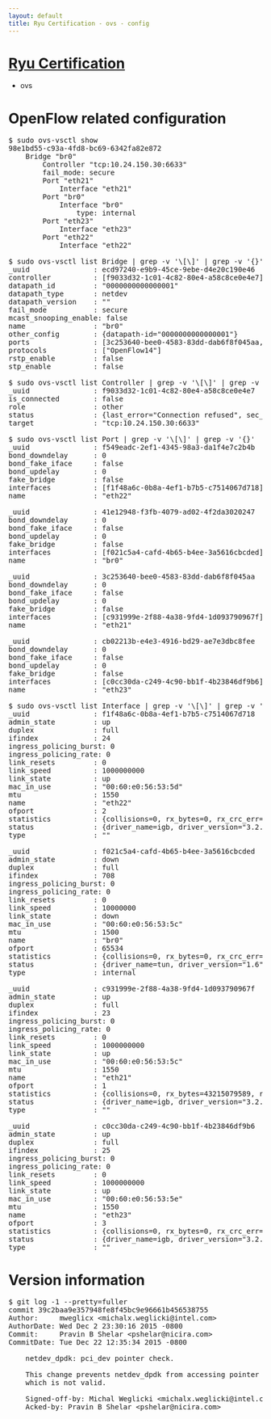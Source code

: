 ```yaml
---
layout: default
title: Ryu Certification - ovs - config
---
```

# [Ryu Certification](http://osrg.github.io/ryu/certification.html)
* ovs 

# OpenFlow related configuration
<pre>
$ sudo ovs-vsctl show
98e1bd55-c93a-4fd8-bc69-6342fa82e872
    Bridge "br0"
        Controller "tcp:10.24.150.30:6633"
        fail_mode: secure
        Port "eth21"
            Interface "eth21"
        Port "br0"
            Interface "br0"
                type: internal
        Port "eth23"
            Interface "eth23"
        Port "eth22"
            Interface "eth22"

$ sudo ovs-vsctl list Bridge | grep -v '\[\]' | grep -v '{}'
_uuid               : ecd97240-e9b9-45ce-9ebe-d4e20c190e46
controller          : [f9033d32-1c01-4c82-80e4-a58c8ce0e4e7]
datapath_id         : "0000000000000001"
datapath_type       : netdev
datapath_version    : "<built-in>"
fail_mode           : secure
mcast_snooping_enable: false
name                : "br0"
other_config        : {datapath-id="0000000000000001"}
ports               : [3c253640-bee0-4583-83dd-dab6f8f045aa, 41e12948-f3fb-4079-ad02-4f2da3020247, cb02213b-e4e3-4916-bd29-ae7e3dbc8fee, f549eadc-2ef1-4345-98a3-da1f4e7c2b4b]
protocols           : ["OpenFlow14"]
rstp_enable         : false
stp_enable          : false

$ sudo ovs-vsctl list Controller | grep -v '\[\]' | grep -v '{}'
_uuid               : f9033d32-1c01-4c82-80e4-a58c8ce0e4e7
is_connected        : false
role                : other
status              : {last_error="Connection refused", sec_since_connect="12", sec_since_disconnect="1", state=BACKOFF}
target              : "tcp:10.24.150.30:6633"

$ sudo ovs-vsctl list Port | grep -v '\[\]' | grep -v '{}'
_uuid               : f549eadc-2ef1-4345-98a3-da1f4e7c2b4b
bond_downdelay      : 0
bond_fake_iface     : false
bond_updelay        : 0
fake_bridge         : false
interfaces          : [f1f48a6c-0b8a-4ef1-b7b5-c7514067d718]
name                : "eth22"

_uuid               : 41e12948-f3fb-4079-ad02-4f2da3020247
bond_downdelay      : 0
bond_fake_iface     : false
bond_updelay        : 0
fake_bridge         : false
interfaces          : [f021c5a4-cafd-4b65-b4ee-3a5616cbcded]
name                : "br0"

_uuid               : 3c253640-bee0-4583-83dd-dab6f8f045aa
bond_downdelay      : 0
bond_fake_iface     : false
bond_updelay        : 0
fake_bridge         : false
interfaces          : [c931999e-2f88-4a38-9fd4-1d093790967f]
name                : "eth21"

_uuid               : cb02213b-e4e3-4916-bd29-ae7e3dbc8fee
bond_downdelay      : 0
bond_fake_iface     : false
bond_updelay        : 0
fake_bridge         : false
interfaces          : [c0cc30da-c249-4c90-bb1f-4b23846df9b6]
name                : "eth23"

$ sudo ovs-vsctl list Interface | grep -v '\[\]' | grep -v '{}'
_uuid               : f1f48a6c-0b8a-4ef1-b7b5-c7514067d718
admin_state         : up
duplex              : full
ifindex             : 24
ingress_policing_burst: 0
ingress_policing_rate: 0
link_resets         : 0
link_speed          : 1000000000
link_state          : up
mac_in_use          : "00:60:e0:56:53:5d"
mtu                 : 1550
name                : "eth22"
ofport              : 2
statistics          : {collisions=0, rx_bytes=0, rx_crc_err=0, rx_dropped=0, rx_errors=0, rx_frame_err=0, rx_over_err=0, rx_packets=0, tx_bytes=29645663019, tx_dropped=0, tx_errors=0, tx_packets=19788243}
status              : {driver_name=igb, driver_version="3.2.10-k", firmware_version="2.10-9"}
type                : ""

_uuid               : f021c5a4-cafd-4b65-b4ee-3a5616cbcded
admin_state         : down
duplex              : full
ifindex             : 708
ingress_policing_burst: 0
ingress_policing_rate: 0
link_resets         : 0
link_speed          : 10000000
link_state          : down
mac_in_use          : "00:60:e0:56:53:5c"
mtu                 : 1500
name                : "br0"
ofport              : 65534
statistics          : {collisions=0, rx_bytes=0, rx_crc_err=0, rx_dropped=0, rx_errors=0, rx_frame_err=0, rx_over_err=0, rx_packets=0, tx_bytes=0, tx_dropped=0, tx_errors=0, tx_packets=0}
status              : {driver_name=tun, driver_version="1.6", firmware_version="N/A"}
type                : internal

_uuid               : c931999e-2f88-4a38-9fd4-1d093790967f
admin_state         : up
duplex              : full
ifindex             : 23
ingress_policing_burst: 0
ingress_policing_rate: 0
link_resets         : 0
link_speed          : 1000000000
link_state          : up
mac_in_use          : "00:60:e0:56:53:5c"
mtu                 : 1550
name                : "eth21"
ofport              : 1
statistics          : {collisions=0, rx_bytes=43215079589, rx_crc_err=0, rx_dropped=0, rx_errors=0, rx_frame_err=0, rx_over_err=0, rx_packets=28864384, tx_bytes=0, tx_dropped=0, tx_errors=0, tx_packets=0}
status              : {driver_name=igb, driver_version="3.2.10-k", firmware_version="2.10-9"}
type                : ""

_uuid               : c0cc30da-c249-4c90-bb1f-4b23846df9b6
admin_state         : up
duplex              : full
ifindex             : 25
ingress_policing_burst: 0
ingress_policing_rate: 0
link_resets         : 0
link_speed          : 1000000000
link_state          : up
mac_in_use          : "00:60:e0:56:53:5e"
mtu                 : 1550
name                : "eth23"
ofport              : 3
statistics          : {collisions=0, rx_bytes=0, rx_crc_err=0, rx_dropped=0, rx_errors=0, rx_frame_err=0, rx_over_err=0, rx_packets=0, tx_bytes=7083091500, tx_dropped=0, tx_errors=0, tx_packets=4722061}
status              : {driver_name=igb, driver_version="3.2.10-k", firmware_version="2.10-9"}
type                : ""
</pre>

# Version information
<pre>
$ git log -1 --pretty=fuller
commit 39c2baa9e357948fe8f45bc9e96661b456538755
Author:     mweglicx &lt;michalx.weglicki@intel.com&gt;
AuthorDate: Wed Dec 2 23:30:16 2015 -0800
Commit:     Pravin B Shelar &lt;pshelar@nicira.com&gt;
CommitDate: Tue Dec 22 12:35:34 2015 -0800

    netdev_dpdk: pci_dev pointer check.
    
    This change prevents netdev_dpdk from accessing pointer
    which is not valid.
    
    Signed-off-by: Michal Weglicki &lt;michalx.weglicki@intel.com&gt;
    Acked-by: Pravin B Shelar &lt;pshelar@nicira.com&gt;
</pre>
